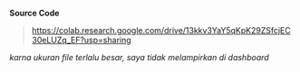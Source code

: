 
**Source Code**
> https://colab.research.google.com/drive/13kkv3YaY5qKpK29ZSfcjEC30eLUZq_EF?usp=sharing

*karna ukuran file terlalu besar, saya tidak melampirkan di dashboard*
